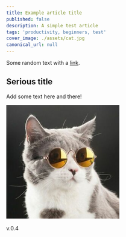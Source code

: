 ```yaml
---
title: Example article title
published: false
description: A simple test article
tags: 'productivity, beginners, test'
cover_image: ./assets/cat.jpg
canonical_url: null
---
```


Some random text with a [link](https://code.visualstudio.com).

## Serious title

Add some text here and there!

![and some pictures too](./assets/cat.jpg)

v.0.4
